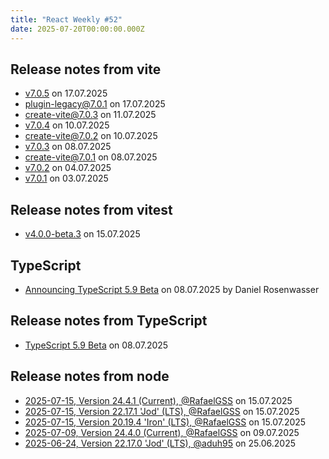 ```yaml
---
title: "React Weekly #52"
date: 2025-07-20T00:00:00.000Z
---
```


## Release notes from vite

- [v7.0.5](https://github.com/vitejs/vite/releases/tag/v7.0.5) on 17.07.2025
- [plugin-legacy@7.0.1](https://github.com/vitejs/vite/releases/tag/plugin-legacy%407.0.1) on 17.07.2025
- [create-vite@7.0.3](https://github.com/vitejs/vite/releases/tag/create-vite%407.0.3) on 11.07.2025
- [v7.0.4](https://github.com/vitejs/vite/releases/tag/v7.0.4) on 10.07.2025
- [create-vite@7.0.2](https://github.com/vitejs/vite/releases/tag/create-vite%407.0.2) on 10.07.2025
- [v7.0.3](https://github.com/vitejs/vite/releases/tag/v7.0.3) on 08.07.2025
- [create-vite@7.0.1](https://github.com/vitejs/vite/releases/tag/create-vite%407.0.1) on 08.07.2025
- [v7.0.2](https://github.com/vitejs/vite/releases/tag/v7.0.2) on 04.07.2025
- [v7.0.1](https://github.com/vitejs/vite/releases/tag/v7.0.1) on 03.07.2025

## Release notes from vitest

- [v4.0.0-beta.3](https://github.com/vitest-dev/vitest/releases/tag/v4.0.0-beta.3) on 15.07.2025

## TypeScript

- [Announcing TypeScript 5.9 Beta](https://devblogs.microsoft.com/typescript/announcing-typescript-5-9-beta/) on 08.07.2025 by Daniel Rosenwasser

## Release notes from TypeScript

- [TypeScript 5.9 Beta](https://github.com/microsoft/TypeScript/releases/tag/v5.9-beta) on 08.07.2025

## Release notes from node

- [2025-07-15, Version 24.4.1 (Current), @RafaelGSS](https://github.com/nodejs/node/releases/tag/v24.4.1) on 15.07.2025
- [2025-07-15, Version 22.17.1 'Jod' (LTS), @RafaelGSS](https://github.com/nodejs/node/releases/tag/v22.17.1) on 15.07.2025
- [2025-07-15, Version 20.19.4 'Iron' (LTS), @RafaelGSS](https://github.com/nodejs/node/releases/tag/v20.19.4) on 15.07.2025
- [2025-07-09, Version 24.4.0 (Current), @RafaelGSS](https://github.com/nodejs/node/releases/tag/v24.4.0) on 09.07.2025
- [2025-06-24, Version 22.17.0 'Jod' (LTS), @aduh95](https://github.com/nodejs/node/releases/tag/v22.17.0) on 25.06.2025
